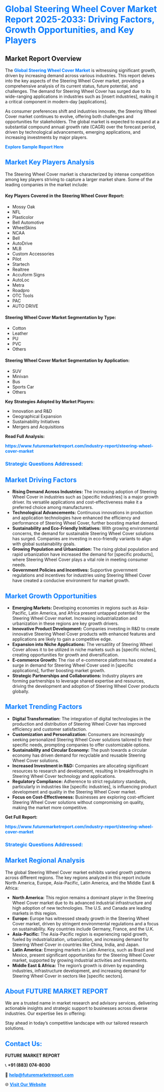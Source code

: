 <h1 style="color: #007BFF;">Global Steering Wheel Cover Market Report 2025-2033: Driving Factors, Growth Opportunities, and Key Players</h1>

<section id="overview">
<h2>Market Report Overview</h2>
<p>The <a href="https://www.futuremarketreport.com/industry-report/steering-wheel-cover-market" style="color: #007BFF; text-decoration: none;"><strong>Global Steering Wheel Cover Market</strong></a> is witnessing significant growth, driven by increasing demand across various industries. This report delves into the key aspects of the Steering Wheel Cover market, providing a comprehensive analysis of its current status, future potential, and challenges. The demand for Steering Wheel Cover has surged due to its wide-ranging applications in industries such as [insert industries], making it a critical component in modern-day [applications].</p>
<p>As consumer preferences shift and industries innovate, the Steering Wheel Cover market continues to evolve, offering both challenges and opportunities for stakeholders. The global market is expected to expand at a substantial compound annual growth rate (CAGR) over the forecast period, driven by technological advancements, emerging applications, and increasing investments by major players.</p>
</section>

<section id="overview">
<p><a href="https://www.futuremarketreport.com/request-sample/reportId=53248" style="color: #007BFF; text-decoration: none;"><strong>Explore Sample Report Here</strong></a></p>
</section>

<section id="key-players">
<h2 style="color: #007BFF;">Market Key Players Analysis</h2>
<p>The Steering Wheel Cover market is characterized by intense competition among key players striving to capture a larger market share. Some of the leading companies in the market include:</p>
<h4>Key Players Covered in the Steering Wheel Cover Report:</h4>
<ul><li>Mossy Oak</li><li>NFL</li><li>Plasticolor</li><li>Bell Automotive</li><li>WheelSkins</li><li>NCAA</li><li>Bell</li><li>AutoDrive</li><li>MLB</li><li>Custom Accessories</li><li>Pilot</li><li>Startech</li><li>Realtree</li><li>Accuform Signs</li><li>AutoLoc</li><li>Metra</li><li>Roadpro</li><li>OTC Tools</li><li>PAC</li><li>AUTO DRIVE</li></ul>
<h4>Steering Wheel Cover Market Segmentation by Type:</h4>
<ul><li>Cotton</li><li>Leather</li><li>PU</li><li>PVC</li><li>Others</li></ul>

<h4>Steering Wheel Cover Market Segmentation by Application:</h4>
<ul><li>SUV</li><li>Minivan</li><li>Bus</li><li>Sports Car</li><li>Others</li></ul>
<p><strong>Key Strategies Adopted by Market Players:</strong></p>
<ul>
<li>Innovation and R&D</li>
<li>Geographical Expansion</li>
<li>Sustainability Initiatives</li>
<li>Mergers and Acquisitions</li>
</ul>
</section>

<section>
<p><strong>Read Full Analysis: </strong></p><a href="https://www.futuremarketreport.com/industry-report/steering-wheel-cover-market" style="color: #007BFF; text-decoration: none;"><strong>https://www.futuremarketreport.com/industry-report/steering-wheel-cover-market</strong></a>
<h3 style="color: #007BFF;">Strategic Questions Addressed:</h3>
</section>

<section id="driving-factors">
<h2 style="color: #007BFF;">Market Driving Factors</h2>
<ul>
<li><strong>Rising Demand Across Industries:</strong> The increasing adoption of Steering Wheel Cover in industries such as [specific industries] is a major growth driver. Its versatile applications and cost-effectiveness make it a preferred choice among manufacturers.</li>
<li><strong>Technological Advancements:</strong> Continuous innovations in production and application technologies have enhanced the efficiency and performance of Steering Wheel Cover, further boosting market demand.</li>
<li><strong>Sustainability and Eco-Friendly Initiatives:</strong> With growing environmental concerns, the demand for sustainable Steering Wheel Cover solutions has surged. Companies are investing in eco-friendly variants to align with global sustainability goals.</li>
<li><strong>Growing Population and Urbanization:</strong> The rising global population and rapid urbanization have increased the demand for [specific products], where Steering Wheel Cover plays a vital role in meeting consumer needs.</li>
<li><strong>Government Policies and Incentives:</strong> Supportive government regulations and incentives for industries using Steering Wheel Cover have created a conducive environment for market growth.</li>
</ul>
</section>

<section id="growth-opportunities">
<h2 style="color: #007BFF;">Market Growth Opportunities</h2>
<ul>
<li><strong>Emerging Markets:</strong> Developing economies in regions such as Asia-Pacific, Latin America, and Africa present untapped potential for the Steering Wheel Cover market. Increasing industrialization and urbanization in these regions are key growth drivers.</li>
<li><strong>Innovative Product Development:</strong> Companies investing in R&D to create innovative Steering Wheel Cover products with enhanced features and applications are likely to gain a competitive edge.</li>
<li><strong>Expansion into Niche Applications:</strong> The versatility of Steering Wheel Cover allows it to be utilized in niche markets such as [specific niches], creating opportunities for growth and diversification.</li>
<li><strong>E-commerce Growth:</strong> The rise of e-commerce platforms has created a surge in demand for Steering Wheel Cover used in [specific applications], further boosting market growth.</li>
<li><strong>Strategic Partnerships and Collaborations:</strong> Industry players are forming partnerships to leverage shared expertise and resources, driving the development and adoption of Steering Wheel Cover products globally.</li>
</ul>
</section>

<section id="trending-factors">
<h2 style="color: #007BFF;">Market Trending Factors</h2>
<ul>
<li><strong>Digital Transformation:</strong> The integration of digital technologies in the production and distribution of Steering Wheel Cover has improved efficiency and customer satisfaction.</li>
<li><strong>Customization and Personalization:</strong> Consumers are increasingly seeking personalized Steering Wheel Cover solutions tailored to their specific needs, prompting companies to offer customizable options.</li>
<li><strong>Sustainability and Circular Economy:</strong> The push towards a circular economy has driven demand for recyclable and reusable Steering Wheel Cover solutions.</li>
<li><strong>Increased Investment in R&D:</strong> Companies are allocating significant resources to research and development, resulting in breakthroughs in Steering Wheel Cover technology and applications.</li>
<li><strong>Regulatory Compliance:</strong> Adherence to strict regulatory standards, particularly in industries like [specific industries], is influencing product development and quality in the Steering Wheel Cover market.</li>
<li><strong>Focus on Cost-Effectiveness:</strong> Businesses are exploring cost-efficient Steering Wheel Cover solutions without compromising on quality, making the market more competitive.</li>
</ul>
</section>

<section>
<p><strong>Get Full Report: </strong></p><a href="https://www.futuremarketreport.com/industry-report/steering-wheel-cover-market" style="color: #007BFF; text-decoration: none;"><strong>https://www.futuremarketreport.com/industry-report/steering-wheel-cover-market</strong></a>
<h3 style="color: #007BFF;">Strategic Questions Addressed:</h3>
</section>


<section id="regional-analysis">
<h2 style="color: #007BFF;">Market Regional Analysis</h2>
<p>The global Steering Wheel Cover market exhibits varied growth patterns across different regions. The key regions analyzed in this report include North America, Europe, Asia-Pacific, Latin America, and the Middle East & Africa:</p>
<ul>
<li><strong>North America:</strong> This region remains a dominant player in the Steering Wheel Cover market due to its advanced industrial infrastructure and high adoption of new technologies. The U.S. and Canada are leading markets in this region.</li>
<li><strong>Europe:</strong> Europe has witnessed steady growth in the Steering Wheel Cover market, driven by stringent environmental regulations and a focus on sustainability. Key countries include Germany, France, and the U.K.</li>
<li><strong>Asia-Pacific:</strong> The Asia-Pacific region is experiencing rapid growth, fueled by industrialization, urbanization, and increasing demand for Steering Wheel Cover in countries like China, India, and Japan.</li>
<li><strong>Latin America:</strong> Emerging markets in Latin America, such as Brazil and Mexico, present significant opportunities for the Steering Wheel Cover market, supported by growing industrial activities and investments.</li>
<li><strong>Middle East & Africa:</strong> The region’s growth is driven by expanding industries, infrastructure development, and increasing demand for Steering Wheel Cover in sectors like [specific sectors].</li>
</ul>
</section>

<footer>
<h2 style="color: #007BFF;">About FUTURE MARKET REPORT</h2>
<p>We are a trusted name in market research and advisory services, delivering actionable insights and strategic support to businesses across diverse industries. Our expertise lies in offering:</p>

<p>Stay ahead in today’s competitive landscape with our tailored research solutions.</p>

<h2 style="color: #007BFF;">Contact Us:</h2>
<p><strong>FUTURE MARKET REPORT</strong></p>
<p>📞 <strong>+91 (883) 074-8030</strong></p>
<p>📧 <strong><a href="mailto:help@futuremarketreport.com" style="color: #007BFF;">help@futuremarketreport.com</a></strong></p>
<p>🌐 <strong><a href="https://www.futuremarketreport.com/" style="color: #007BFF;">Visit Our Website</a></strong></p>
</footer>